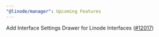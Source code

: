 ```yaml
---
"@linode/manager": Upcoming Features
---
```


Add Interface Settings Drawer for Linode Interfaces ([#12017](https://github.com/linode/manager/pull/12017))
